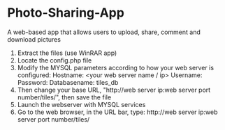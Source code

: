 # Photo-Sharing-App
A web-based app that allows users to upload, share, comment and download pictures

1) Extract the files (use WinRAR app)
2) Locate the config.php file
3) Modify the MYSQL parameters according to how your web server is configured:
        Hostname: <your web server name / ip>
        Username: <MYSQL username>
        Password: <MYSQL password>
        Databasename: tiles_db
4) Then change your base URL, "http://web server ip:web server port number/tiles/", then save the file
5) Launch the webserver with MYSQL services
6) Go to the web browser, in the URL bar, type: http://web server ip:web server port number/tiles/
  
  
